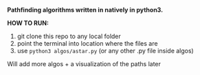 <b>Pathfinding algorithms written in natively in python3.</b>

<b> HOW TO RUN: </b>
  1. git clone this repo to any local folder
  2. point the terminal into location where the files are
  4. use <code>python3 algos/astar.py</code> (or any other .py file inside algos)

Will add more algos + a visualization of the paths later
